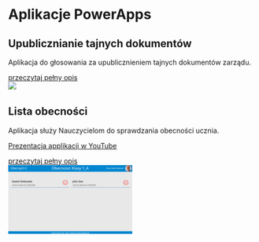 # Aplikacje PowerApps

## Upublicznianie tajnych dokumentów
Aplikacja do głosowania za upublicznieniem tajnych dokumentów zarządu.


<a href="Upublicznianie%20Tajnych%20Dokumentów/README.md">przeczytaj pełny opis</a><br>
<img width="50%" src="Upublicznianie%20Tajnych%20Dokumentów/Images/img1.png">
## Lista obecności
Aplikacja służy Nauczycielom do sprawdzania obecności ucznia.

[Prezentacja applikacji w YouTube](https://youtu.be/xsnJdSmDLgg)

<a href="Lista%20Obecnosci/README.md">przeczytaj pełny opis</a><br>
<img width="50%" src="Lista%20Obecnosci/Images/ObecnosciS1.png">